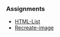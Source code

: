 ### Assignments
* [HTML-List](https://github.com/jinchen-hu/web-development-bootcamp/blob/master/Assignments/1-ListAss.html)
* [Recreate-image](https://github.com/jinchen-hu/web-development-bootcamp/blob/master/Assignments/2-Recreate-image.html)
